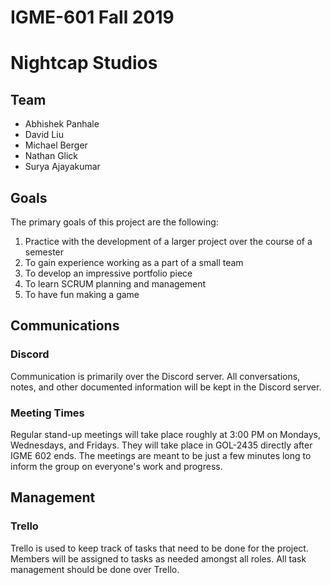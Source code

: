 # IGME-601 Fall 2019 
# Nightcap Studios

## Team

- Abhishek Panhale
- David Liu
- Michael Berger
- Nathan Glick
- Surya Ajayakumar

## Goals
The primary goals of this project are the following:
1. Practice with the development of a larger project over the course of a semester
2. To gain experience working as a part of a small team
3. To develop an impressive portfolio piece
4. To learn SCRUM planning and management
5. To have fun making a game

## Communications

### Discord
Communication is primarily over the Discord server. All conversations, notes, and other documented information will be kept in the Discord server.

### Meeting Times
Regular stand-up meetings will take place roughly at 3:00 PM on Mondays, Wednesdays, and Fridays. They will take place in GOL-2435 directly after IGME 602 ends. The meetings are meant to be just a few minutes long to inform the group on everyone's work and progress. 

## Management

### Trello
Trello is used to keep track of tasks that need to be done for the project. Members will be assigned to tasks as needed amongst all roles. All task management should be done over Trello.
